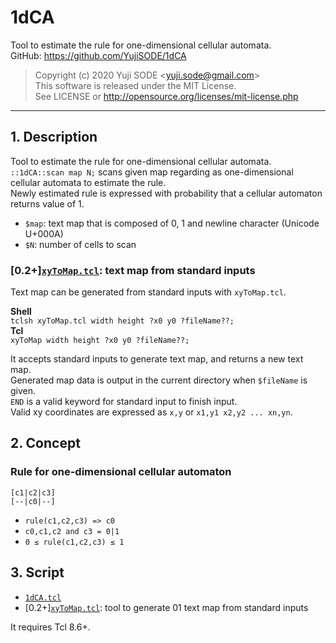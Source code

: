 # 1dCA
Tool to estimate the rule for one-dimensional cellular automata.  
GitHub: https://github.com/YujiSODE/1dCA  
>Copyright (c) 2020 Yuji SODE \<yuji.sode@gmail.com\>  
>This software is released under the MIT License.  
>See LICENSE or http://opensource.org/licenses/mit-license.php  
______
## 1. Description
Tool to estimate the rule for one-dimensional cellular automata.  
`::1dCA::scan map N;` scans given map regarding as one-dimensional cellular automata to estimate the rule.  
Newly estimated rule is expressed with probability that a cellular automaton returns value of 1.
- `$map`: text map that is composed of 0, 1 and newline character (Unicode U+000A)
- `$N`: number of cells to scan

### [0.2+][`xyToMap.tcl`](xyToMap.tcl): text map from standard inputs
Text map can be generated from standard inputs with `xyToMap.tcl`.  

**Shell**  
`tclsh xyToMap.tcl width height ?x0 y0 ?fileName??;`  
**Tcl**  
`xyToMap width height ?x0 y0 ?fileName??;`

It accepts standard inputs to generate text map, and returns a new text map.  
Generated map data is output in the current directory when `$fileName` is given.  
`END` is a valid keyword for standard input to finish input.  
Valid xy coordinates are expressed as `x,y` or `x1,y1 x2,y2 ... xn,yn`.

## 2. Concept
### Rule for one-dimensional cellular automaton

    [c1|c2|c3]
    [--|c0|--]
 
- `rule(c1,c2,c3) => c0`
- `c0,c1,c2 and c3 = 0|1`
- `0 ≤ rule(c1,c2,c3) ≤ 1`

## 3. Script
- [`1dCA.tcl`](1dCA.tcl)
- [0.2+][`xyToMap.tcl`](xyToMap.tcl): tool to generate 01 text map from standard inputs

It requires Tcl 8.6+.
